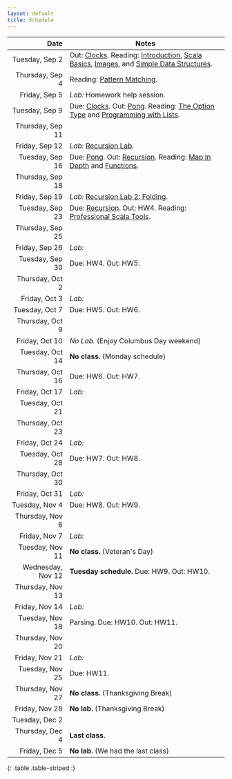 ```yaml
---
layout: default
title: Schedule
---
```


| Date              | Notes                                                                                           |
|------------------:|-------------------------------------------------------------------------------------------------|
| Tuesday, Sep 2    | Out: [Clocks]. Reading: [Introduction], [Scala Basics], [Images], and [Simple Data Structures]. |
| Thursday, Sep 4   | Reading: [Pattern Matching].                                                                    |
| Friday, Sep 5     | *Lab:* Homework help session.                                                                   |
| Tuesday, Sep 9    | Due: [Clocks]. Out: [Pong]. Reading: [The Option Type] and [Programming with Lists].            |
| Thursday, Sep 11  |                                                                                                 |
| Friday, Sep 12    | *Lab:* [Recursion Lab].                                                                         |
| Tuesday, Sep 16   | Due: [Pong]. Out: [Recursion]. Reading: [Map In Depth] and [Functions].                         |
| Thursday, Sep 18  |                                                                                                 |
| Friday, Sep 19    | *Lab:* [Recursion Lab 2: Folding].                                                              |
| Tuesday, Sep 23   | Due: [Recursion]. Out: HW4. Reading: [Professional Scala Tools].                                |
| Thursday, Sep 25  |                                                                                                 |
| Friday, Sep 26    | *Lab:*                                                                                          |
| Tuesday, Sep 30   | Due: HW4. Out: HW5.                                                                             |
| Thursday, Oct 2   | |
| Friday, Oct 3     | *Lab:* |
| Tuesday, Oct 7    | Due: HW5. Out: HW6. |
| Thursday, Oct 9   | |
| Friday, Oct 10    | *No Lab.* (Enjoy Columbus Day weekend)                                                           |
| Tuesday, Oct 14   | **No class.** (Monday schedule)                                                                |
| Thursday, Oct 16  | Due: HW6. Out: HW7.               |
| Friday, Oct 17    | *Lab:*|
| Tuesday, Oct 21   | |
| Thursday, Oct 23  | |
| Friday, Oct 24    | *Lab:* |
| Tuesday, Oct 28   | Due: HW7. Out: HW8.  |
| Thursday, Oct 30  |  |
| Friday, Oct 31    | *Lab:* |
| Tuesday, Nov 4    | Due: HW8. Out: HW9. |
| Thursday, Nov 6   | |
| Friday, Nov 7     | *Lab:*|
| Tuesday, Nov 11   | **No class.** (Veteran's Day)                                                             |
| Wednesday, Nov 12 | **Tuesday schedule.** Due: HW9. Out: HW10. |
| Thursday, Nov 13  |                                                                                       |
| Friday, Nov 14    | *Lab:*                                                                                |
| Tuesday, Nov 18   | Parsing. Due: HW10. Out: HW11.                                         |
| Thursday, Nov 20  |   |
| Friday, Nov 21    | *Lab:*                                                                                |
| Tuesday, Nov 25   | Due: HW11. |
| Thursday, Nov 27  | **No class.** (Thanksgiving Break)                                                        |
| Friday, Nov 28    | **No lab.** (Thanksgiving Break)                                                          |
| Tuesday, Dec 2    |  |
| Thursday, Dec 4   | **Last class.**                                                          |
| Friday, Dec 5     | **No lab.** (We had the last class)                                                       |
{: .table .table-striped :}

[Clocks]: ../hw/clocks
[Pong]: ../hw/pong
[Recursion]: ../hw/recursion
[HW4 (Measurement)]: ../hw/measurement
[HW5 (Join Lists)]: ../hw/joinlists
[HW6 (Maze)]: ../hw/maze
[HW8 (Social Network)]: ../hw/social
[HW11 (Scripting)]: ../hw/scripting

[Introduction]: ../reading/intro
[Scala Basics]: ../reading/scala-basics
[Images]: ../reading/images
[Simple Data Structures]: ../reading/simple-data
[Pattern Matching]: ../reading/pattern-matching
[Abstract Data Types]: ../reading/adt
[The Option Type]: ../reading/option
[Programming with Lists]: ../reading/lists
[Recursion Lab]: ../hw/recursion_lab
[Recursion Lab 2: Folding]: ../hw/folding_lab
[Professional Scala Tools]: ../reading/tools
[Map In Depth]: ../reading/map
[Functions]: ../reading/functions